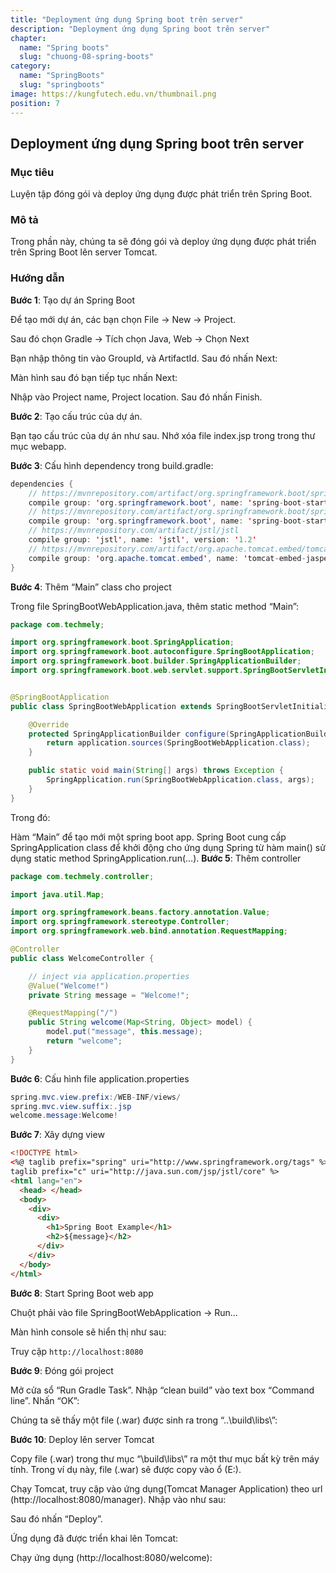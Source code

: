 ```yaml
---
title: "Deployment ứng dụng Spring boot trên server"
description: "Deployment ứng dụng Spring boot trên server"
chapter:
  name: "Spring boots"
  slug: "chuong-08-spring-boots"
category:
  name: "SpringBoots"
  slug: "springboots"
image: https://kungfutech.edu.vn/thumbnail.png
position: 7
---
```


## Deployment ứng dụng Spring boot trên server

### Mục tiêu

Luyện tập đóng gói và deploy ứng dụng được phát triển trên Spring Boot.

### Mô tả

Trong phần này, chúng ta sẽ đóng gói và deploy ứng dụng được phát triển trên Spring Boot lên server Tomcat.

### Hướng dẫn

**Bước 1**: Tạo dự án Spring Boot

Để tạo mới dự án, các bạn chọn File -> New -> Project.

Sau đó chọn Gradle -> Tích chọn Java, Web -> Chọn Next

Bạn nhập thông tin vào GroupId, và ArtifactId. Sau đó nhấn Next:

Màn hình sau đó bạn tiếp tục nhấn Next:

Nhập vào Project name, Project location. Sau đó nhấn Finish.

**Bước 2**: Tạo cấu trúc của dự án.

Bạn tạo cấu trúc của dự án như sau. Nhớ xóa file index.jsp trong trong thư mục webapp.

**Bước 3**: Cấu hình dependency trong build.gradle:

```java
dependencies {
    // https://mvnrepository.com/artifact/org.springframework.boot/spring-boot-starter-web
    compile group: 'org.springframework.boot', name: 'spring-boot-starter-web', version: '2.0.2.RELEASE'
    // https://mvnrepository.com/artifact/org.springframework.boot/spring-boot-starter-tomcat
    compile group: 'org.springframework.boot', name: 'spring-boot-starter-tomcat', version: '2.0.2.RELEASE'
    // https://mvnrepository.com/artifact/jstl/jstl
    compile group: 'jstl', name: 'jstl', version: '1.2'
    // https://mvnrepository.com/artifact/org.apache.tomcat.embed/tomcat-embed-jasper
    compile group: 'org.apache.tomcat.embed', name: 'tomcat-embed-jasper', version: '9.0.8'
}
```

**Bước 4**: Thêm “Main” class cho project

Trong file SpringBootWebApplication.java, thêm static method “Main”:

```java
package com.techmely;

import org.springframework.boot.SpringApplication;
import org.springframework.boot.autoconfigure.SpringBootApplication;
import org.springframework.boot.builder.SpringApplicationBuilder;
import org.springframework.boot.web.servlet.support.SpringBootServletInitializer;


@SpringBootApplication
public class SpringBootWebApplication extends SpringBootServletInitializer {

    @Override
    protected SpringApplicationBuilder configure(SpringApplicationBuilder application) {
        return application.sources(SpringBootWebApplication.class);
    }

    public static void main(String[] args) throws Exception {
        SpringApplication.run(SpringBootWebApplication.class, args);
    }
}
```

Trong đó:

Hàm “Main” để tạo mới một spring boot app. Spring Boot cung cấp SpringApplication class để khởi động cho ứng dụng Spring từ hàm main() sử dụng static method SpringApplication.run(…).
**Bước 5**: Thêm controller

```java
package com.techmely.controller;

import java.util.Map;

import org.springframework.beans.factory.annotation.Value;
import org.springframework.stereotype.Controller;
import org.springframework.web.bind.annotation.RequestMapping;

@Controller
public class WelcomeController {

    // inject via application.properties
    @Value("Welcome!")
    private String message = "Welcome!";

    @RequestMapping("/")
    public String welcome(Map<String, Object> model) {
        model.put("message", this.message);
        return "welcome";
    }
}
```

**Bước 6**: Cấu hình file application.properties

```java
spring.mvc.view.prefix:/WEB-INF/views/
spring.mvc.view.suffix:.jsp
welcome.message:Welcome!
```

**Bước 7**: Xây dựng view

```html
<!DOCTYPE html>
<%@ taglib prefix="spring" uri="http://www.springframework.org/tags" %> <%@
taglib prefix="c" uri="http://java.sun.com/jsp/jstl/core" %>
<html lang="en">
  <head> </head>
  <body>
    <div>
      <div>
        <h1>Spring Boot Example</h1>
        <h2>${message}</h2>
      </div>
    </div>
  </body>
</html>
```

**Bước 8**: Start Spring Boot web app

Chuột phải vào file SpringBootWebApplication -> Run…

Màn hình console sẽ hiển thị như sau:

Truy cập `http://localhost:8080`

**Bước 9**: Đóng gói project

Mở cửa sổ “Run Gradle Task”. Nhập “clean build” vào text box “Command line”. Nhấn “OK”:

Chúng ta sẽ thấy một file (.war) được sinh ra trong “..\build\libs\”:

**Bước 10**: Deploy lên server Tomcat

Copy file (.war) trong thư mục “\build\libs\” ra một thư mục bất kỳ trên máy tính. Trong ví dụ này, file (.war) sẽ được copy vào ổ (E:\).

Chạy Tomcat, truy cập vào ứng dụng(Tomcat Manager Application) theo url (http://localhost:8080/manager). Nhập vào như sau:

Sau đó nhấn “Deploy”.

Ứng dụng đã được triển khai lên Tomcat:

Chạy ứng dụng (http://localhost:8080/welcome):
